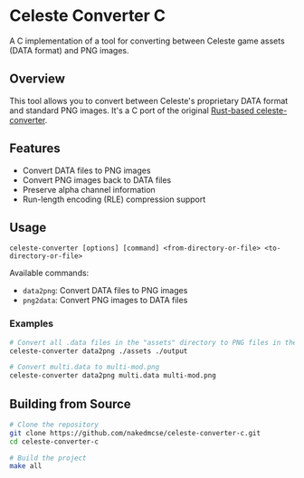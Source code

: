 # Celeste Converter C

A C implementation of a tool for converting between Celeste game assets (DATA format) and PNG images.

## Overview

This tool allows you to convert between Celeste's proprietary DATA format and standard PNG images. It's a C port of the original [Rust-based celeste-converter](https://github.com/borogk/celeste-converter).

## Features

- Convert DATA files to PNG images
- Convert PNG images back to DATA files
- Preserve alpha channel information
- Run-length encoding (RLE) compression support

## Usage

```
celeste-converter [options] [command] <from-directory-or-file> <to-directory-or-file>
```

Available commands:
- `data2png`: Convert DATA files to PNG images
- `png2data`: Convert PNG images to DATA files

### Examples

```sh
# Convert all .data files in the "assets" directory to PNG files in the "output" directory
celeste-converter data2png ./assets ./output

# Convert multi.data to multi-mod.png
celeste-converter data2png multi.data multi-mod.png
```

## Building from Source

```sh
# Clone the repository
git clone https://github.com/nakedmcse/celeste-converter-c.git
cd celeste-converter-c

# Build the project
make all
```
